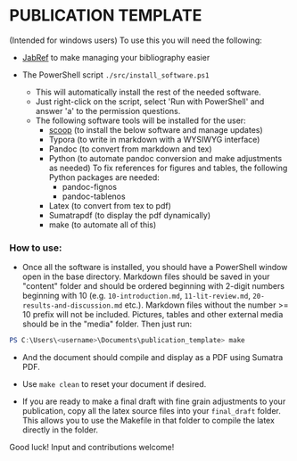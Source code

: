 # PUBLICATION TEMPLATE
(Intended for windows users) To use this you will need the following:

- [JabRef](https://www.jabref.org/) to make managing your bibliography easier

- The PowerShell script `./src/install_software.ps1` 
  - This will automatically install the rest of the needed software.
  - Just right-click on the script, select 'Run with PowerShell' and answer 'a' to the permission questions.
  - The following software tools will be installed for the user:
    - [scoop](https://scoop.sh/) (to install the below software and manage updates)
    - Typora (to write in markdown with a WYSIWYG interface)
    - Pandoc (to convert from markdown and tex)
    - Python (to automate pandoc conversion and make adjustments as needed) To fix references for figures and tables, the following Python packages are needed:
      - pandoc-fignos
      - pandoc-tablenos
    - Latex (to convert from tex to pdf)
    - Sumatrapdf (to display the pdf dynamically)
    - make (to automate all of this)

### How to use:

- Once all the software is installed, you should have a PowerShell window open in the base directory. Markdown files should be saved in your "content" folder and should be ordered beginning with 2-digit numbers beginning with 10 (e.g. `10-introduction.md`, `11-lit-review.md`, `20-results-and-discussion.md` etc.). Markdown files without the number >= 10 prefix will not be included. Pictures, tables and other external media should be in the "media" folder. Then just run:

```powershell
PS C:\Users\<username>\Documents\publication_template> make
```

- And the document should compile and display as a PDF using Sumatra PDF.

- Use `make clean` to reset your document if desired.

- If you are ready to make a final draft with fine grain adjustments to your publication, copy all the latex source files into your `final_draft` folder. This allows you to use the Makefile in that folder to compile the latex directly in the folder.


Good luck! Input and contributions welcome!


